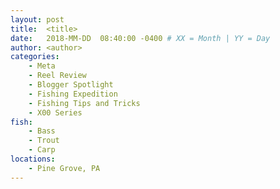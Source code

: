 ```yaml
---
layout: post
title:  <title>
date:   2018-MM-DD  08:40:00 -0400 # XX = Month | YY = Day
author: <author>
categories: 
    - Meta
    - Reel Review
    - Blogger Spotlight
    - Fishing Expedition
    - Fishing Tips and Tricks
    - X00 Series
fish: 
    - Bass
    - Trout
    - Carp
locations:
    - Pine Grove, PA
---
```


